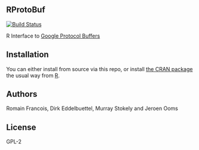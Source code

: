 ## RProtoBuf

[![Build Status](https://travis-ci.org/eddelbuettel/rprotobuf.png)](https://travis-ci.org/eddelbuettel/rprotobuf)

R Interface to [Google Protocol Buffers](https://developers.google.com/protocol-buffers/)

## Installation

You can either install from source via this repo, or install
[the CRAN package](http://cran.r-project.org/web/packages/RProtoBuf/index.html)
the usual way from [R](http://www.r-project.org).

## Authors

Romain Francois, Dirk Eddelbuettel, Murray Stokely and Jeroen Ooms

## License

GPL-2


